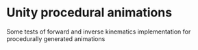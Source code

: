 # Unity procedural animations
Some tests of forward and inverse kinematics implementation for procedurally generated animations
